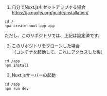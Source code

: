 1. 自分でNuxt.jsをセットアップする場合  
https://ja.nuxtjs.org/guide/installation/
~~~~
cd /
npx create-nuxt-app app
~~~~
ただし、このリポジトリでは、上記は設定済です。

2. このリポジトリをクローンした場合  
（コンテナを起動して、これにアクセスした後）
~~~~
cd /app
npm install
~~~~

3. Nuxt.jsサーバーの起動
~~~~
cd /app
npm run dev
~~~~